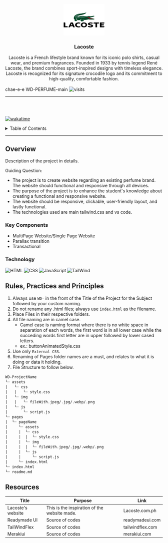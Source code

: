 <a name="readme-top">

<br/>

<br />
<div align="center">
  <a href="https://github.com/chae-e-e/">
  <!-- TODO: If you want to add logo or banner you can add it here -->
    <img src="./assets/img/lacoste logo.png" alt="Nyebe" width="130" height="100">
  </a>
<!-- TODO: Change Title to the name of the title of your Project -->
  <h3 align="center">Lacoste</h3>
</div>
<!-- TODO: Make a short description -->
<div align="center">
  Lacoste is a French lifestyle brand known for its iconic polo shirts, casual wear, and premium fragrances. Founded in 1933 by tennis legend René Lacoste, the brand combines sport-inspired designs with timeless elegance. Lacoste is recognized for its signature crocodile logo and its commitment to high-quality, comfortable fashion.
</div>

<br />

<!-- TODO: Change the zyx-0314 into your github username  --> chae-e-e
<!-- TODO: Change the WD-Template-Project into the same name of your folder --> WD-PERFUME-main
<img src="https://visit-counter.vercel.app/counter.png?page=https%3A%2F%2Fchae-e-e.github.io%2FWD-PERFUME-main%2F&s=40&c=00ff00&bg=00000000&no=3&ff=digi&tb=&ta=" alt="visits">

---

<br />
<br />

[![wakatime](https://wakatime.com/badge/user/3ceb765d-0721-42fe-8123-f5f7c42901b4/project/6cae7d12-9ecc-4180-b423-26a3fbfd49da.svg)](https://wakatime.com/badge/user/3ceb765d-0721-42fe-8123-f5f7c42901b4/project/6cae7d12-9ecc-4180-b423-26a3fbfd49da)

<!-- TODO: If you want to add more layers for your readme -->
<details>
  <summary>Table of Contents</summary>
  <ol>
    <li>
      <a href="#overview">Overview</a>
      <ol>
        <li>
          <a href="#key-components">Key Components</a>
        </li>
        <li>
          <a href="#technology">Technology</a>
        </li>
      </ol>
    </li>
    <li>
      <a href="#rule,-practices-and-principles">Rules, Practices and Principles</a>
    </li>
    <li>
      <a href="#resources">Resources</a>
    </li>
  </ol>
</details>

---

## Overview

<!-- TODO: To be changed -->
<!-- The following are just sample -->
Description of the project in details.

Guiding Question:
- The project is to create website regarding an existing perfume brand. The website should functional and responsive through all devices.
- The purpose of the project is to enhance the student's knowledge about creating a functional and responsive website.
- The website should be responsive, clickable, user-friendly layout, and lastly functional.
- The technologies used are main tailwind.css and vs code.

### Key Components
<!-- TODO: List of Key Components -->
<!-- The following are just sample -->
- MultiPage Website/Single Page Website
- Parallax transition
- Transactional

### Technology
<!-- TODO: List of Technology Used -->
![HTML](https://img.shields.io/badge/HTML-E34F26?style=for-the-badge&logo=html5&logoColor=white)
![CSS](https://img.shields.io/badge/CSS-1572B6?style=for-the-badge&logo=css3&logoColor=white)
![JavaScript](https://img.shields.io/badge/JavaScript-F7DF1E?style=for-the-badge&logo=javascript&logoColor=white)
![TailWind](https://readmebadge.vercel.app/badges/tailwind.svg)

## Rules, Practices and Principles
1. Always use `WD-` in the front of the Title of the Project for the Subject followed by your custom naming.
2. Do not rename any .html files; always use `index.html` as the filename.
3. Place Files in their respective folders.
4. All file naming are in camel case.
   - Camel case is naming format where there is no white space in separation of each words, the first word is in all lower case while the succeding words first letter are in upper followed by lower cased letters.
   - ex.: buttonAnimatedStyle.css
5. Use only `External CSS`.
6. Renaming of Pages folder names are a must, and relates to what it is doing or data it holding.
7. File Structure to follow below.

```
WD-ProjectName
└─ assets
|   └─ css
|   |   └─ style.css
|   └─ img
|   |   └─ fileWith.jpeg/.jpg/.webp/.png
|   └─ js
|       └─ script.js
└─ pages
|  └─ pageName
|     └─ assets
|     |  └─ css
|     |  |  └─ style.css
|     |  └─ img
|     |  |  └─ fileWith.jpeg/.jpg/.webp/.png
|     |  └─ js
|     |     └─ script.js
|     └─ index.html
└─ index.html
└─ readme.md
```

## Resources

<!-- TODO: Add References -->
| Title | Purpose | Link |
|-|-|-|
| Lacoste's website | This is the inspiration of the website made. | Lacoste.com.ph |
| Readymade UI | Source of codes | readymadeui.com |
| TailWindFlex | Source of codes | tailwindflex.com |
| Merakiui | Source of codes | merakiui.com |

